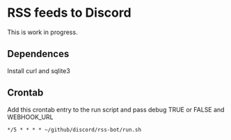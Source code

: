 # RSS feeds to Discord

This is work in progress. 

## Dependences 

Install curl and sqlite3

## Crontab

Add this crontab entry to the run script and pass debug TRUE or FALSE and WEBHOOK_URL

`*/5 * * * * ~/github/discord/rss-bot/run.sh`
